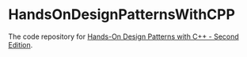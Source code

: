 ﻿# HandsOnDesignPatternsWithCPP
The code repository for [Hands-On Design Patterns with C++ - Second Edition](https://www.packtpub.com/product/hands-on-design-patterns-with-c-second-edition/9781804611555?utm_source=github&utm_medium=repository&utm_campaign=).
